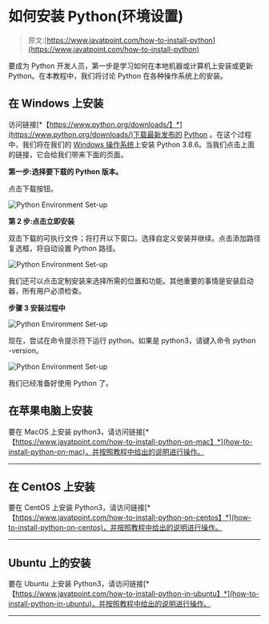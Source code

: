 # 如何安装 Python(环境设置)

> 原文:[https://www.javatpoint.com/how-to-install-python](https://www.javatpoint.com/how-to-install-python)

要成为 Python 开发人员，第一步是学习如何在本地机器或计算机上安装或更新 Python。在本教程中，我们将讨论 Python 在各种操作系统上的安装。

## 在 Windows 上安装

访问链接[*【https://www.python.org/downloads/】*](https://www.python.org/downloads/)下载最新发布的 [Python](https://www.javatpoint.com/python-tutorial) 。在这个过程中，我们将在我们的 [Windows 操作系统](https://www.javatpoint.com/windows)上安装 Python 3.8.6。当我们点击上面的链接，它会给我们带来下面的页面。

**第一步:选择要下载的 Python 版本。**

点击下载按钮。

![Python Environment Set-up](../Images/96a54e6a5d85fbf4b2967b424a187d6b.png)

**第 2 步:点击立即安装**

双击下载的可执行文件；将打开以下窗口。选择自定义安装并继续。点击添加路径复选框，将自动设置 Python 路径。

![Python Environment Set-up](../Images/aa09fbd1f913034ad8641aa005d0de27.png)

我们还可以点击定制安装来选择所需的位置和功能。其他重要的事情是安装启动器，所有用户必须检查。

**步骤 3 安装过程中**

![Python Environment Set-up](../Images/94181d46b5ffab4ec2c9e4dfc26af5fd.png)

现在，尝试在命令提示符下运行 python。如果是 python3，请键入命令 python -version。

![Python Environment Set-up](../Images/75f8920f30b890710fecb18927a9d2e6.png)

我们已经准备好使用 Python 了。

## 在苹果电脑上安装

要在 MacOS 上安装 python3，请访问链接[*【https://www.javatpoint.com/how-to-install-python-on-mac】*](how-to-install-python-on-mac)，并按照教程中给出的说明进行操作。

* * *

## 在 CentOS 上安装

要在 CentOS 上安装 Python3，请访问链接[*【https://www.javatpoint.com/how-to-install-python-on-centos】*](how-to-install-python-on-centos)，并按照教程中给出的说明进行操作。

* * *

## Ubuntu 上的安装

要在 Ubuntu 上安装 Python3，请访问链接[*【https://www.javatpoint.com/how-to-install-python-in-ubuntu】*](how-to-install-python-in-ubuntu)，并按照教程中给出的说明进行操作。

* * *